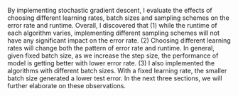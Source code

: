 
By implementing stochastic gradient descent, I evaluate the effects of
choosing different learning rates, batch sizes and sampling schemes on the error rate and runtime. Overall,
I discovered that (1) while the runtime of each algorithm varies, implementing different sampling schemes
will not have any significant impact on the error rate. (2) Choosing different learning rates will change both
the pattern of error rate and runtime. In general, given fixed batch size, as we increase the step size, the
performance of model is getting better with lower error rate. (3) I also implemented the algorithms with
different batch sizes. With a fixed learning rate, the smaller batch size generated a lower test error.
In the next three sections, we will further elaborate on these observations.
